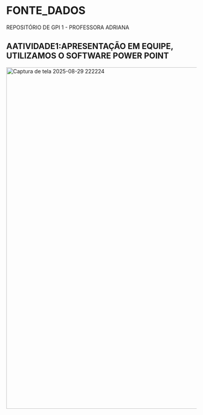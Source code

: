 # FONTE_DADOS
REPOSITÓRIO DE GPI 1 - PROFESSORA ADRIANA
## AATIVIDADE1:APRESENTAÇÃO EM EQUIPE, UTILIZAMOS O SOFTWARE POWER POINT
<img width="1676" height="902" alt="Captura de tela 2025-08-29 222224" src="https://github.com/user-attachments/assets/886848ab-381c-4941-afa1-5a183ea9202e" />
